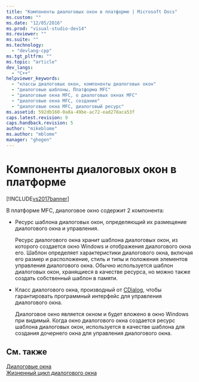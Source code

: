 ```yaml
---
title: "Компоненты диалоговых окон в платформе | Microsoft Docs"
ms.custom: ""
ms.date: "12/05/2016"
ms.prod: "visual-studio-dev14"
ms.reviewer: ""
ms.suite: ""
ms.technology: 
  - "devlang-cpp"
ms.tgt_pltfrm: ""
ms.topic: "article"
dev_langs: 
  - "C++"
helpviewer_keywords: 
  - "классы диалоговых окон, компоненты диалоговых окон"
  - "диалоговые шаблоны, Платформа MFC"
  - "диалоговые окна MFC, о диалоговых окнах MFC"
  - "диалоговые окна MFC, создание"
  - "диалоговые окна MFC, диалоговый ресурс"
ms.assetid: 592db160-0a8a-49be-ac72-ead278aca53f
caps.latest.revision: 9
caps.handback.revision: 5
author: "mikeblome"
ms.author: "mblome"
manager: "ghogen"
---
```

# Компоненты диалоговых окон в платформе
[!INCLUDE[vs2017banner](../assembler/inline/includes/vs2017banner.md)]

В платформе MFC, диалоговое окно содержит 2 компонента:  
  
-   Ресурс шаблона диалоговых окон, определяющий их размещение диалогового окна и управления.  
  
     Ресурс диалогового окна хранит шаблона диалоговых окон, из которого создается окно Windows и отображения диалогового окна его.  Шаблон определяет характеристики диалогового окна, включая его размер и расположение, стиль и типы и положения элементов управления диалогового окна.  Обычно используется шаблон диалоговых окон, хранящиеся в качестве ресурса, но можно также создать собственный шаблон в памяти.  
  
-   Класс диалогового окна, производный от [CDialog](../mfc/reference/cdialog-class.md), чтобы гарантировать программный интерфейс для управления диалогового окна.  
  
     Диалоговое окно является окном и будет вложено в окно Windows при видимый.  Когда окно диалогового окна создается ресурс шаблона диалоговых окон, используется в качестве шаблона для создания дочернего окна для управления диалогового окна.  
  
## См. также  
 [Диалоговые окна](../mfc/dialog-boxes.md)   
 [Жизненный цикл диалогового окна](../mfc/life-cycle-of-a-dialog-box.md)